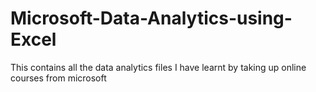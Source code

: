 # Microsoft-Data-Analytics-using-Excel
This contains all the data analytics files I have learnt by taking up online courses from microsoft

